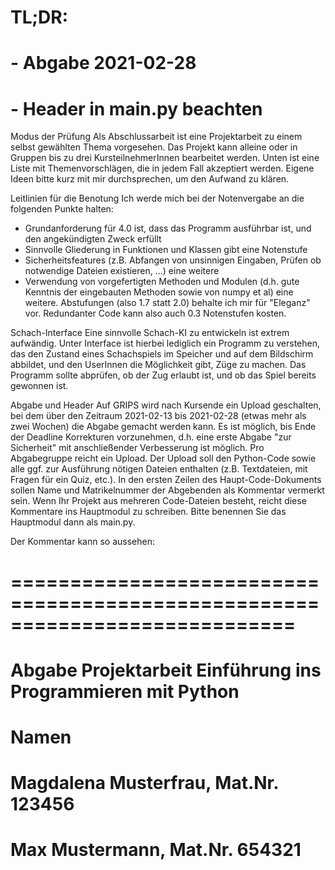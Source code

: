 # TL;DR:
# - Abgabe 2021-02-28
# - Header in main.py beachten

Modus der Prüfung
Als Abschlussarbeit ist eine Projektarbeit zu einem selbst gewählten Thema vorgesehen. Das Projekt kann alleine oder in Gruppen bis zu drei KursteilnehmerInnen bearbeitet werden. Unten ist eine Liste mit Themenvorschlägen, die in jedem Fall akzeptiert werden. Eigene Ideen bitte kurz mit mir durchsprechen, um den Aufwand zu klären.


Leitlinien für die Benotung
Ich werde mich bei der Notenvergabe an die folgenden Punkte halten:

- Grundanforderung für 4.0 ist, dass das Programm ausführbar ist, und den angekündigten Zweck erfüllt
- Sinnvolle Gliederung in Funktionen und Klassen gibt eine Notenstufe
- Sicherheitsfeatures (z.B. Abfangen von unsinnigen Eingaben, Prüfen ob notwendige Dateien existieren, ...) eine weitere
- Verwendung von vorgefertigten Methoden und Modulen (d.h. gute Kenntnis der eingebauten Methoden sowie von numpy et al) eine weitere.
  Abstufungen (also 1.7 statt 2.0) behalte ich mir für "Eleganz" vor. Redundanter Code kann also auch 0.3 Notenstufen kosten.


Schach-Interface
Eine sinnvolle Schach-KI zu entwickeln ist extrem aufwändig. Unter Interface ist hierbei lediglich ein Programm zu verstehen, das den Zustand eines Schachspiels im Speicher und auf dem Bildschirm abbildet, und den UserInnen die Möglichkeit gibt, Züge zu machen. Das Programm sollte abprüfen, ob der Zug erlaubt ist, und ob das Spiel bereits gewonnen ist.


Abgabe und Header
Auf GRIPS wird nach Kursende ein Upload geschalten, bei dem über den Zeitraum 2021-02-13 bis 2021-02-28 (etwas mehr als zwei Wochen) die Abgabe gemacht werden kann. Es ist möglich, bis Ende der Deadline Korrekturen vorzunehmen, d.h. eine erste Abgabe "zur Sicherheit" mit anschließender Verbesserung ist möglich. Pro Abgabegruppe reicht ein Upload. Der Upload soll den Python-Code sowie alle ggf. zur Ausführung nötigen Dateien enthalten (z.B. Textdateien, mit Fragen für ein Quiz, etc.). In den ersten Zeilen des Haupt-Code-Dokuments sollen Name und Matrikelnummer der Abgebenden als Kommentar vermerkt sein. Wenn Ihr Projekt aus mehreren Code-Dateien besteht, reicht diese Kommentare ins Hauptmodul zu schreiben. Bitte benennen Sie das Hauptmodul dann als main.py.

Der Kommentar kann so aussehen:
# ============================================================================ #
# Abgabe Projektarbeit Einführung ins Programmieren mit Python
# Namen
#     Magdalena Musterfrau, Mat.Nr. 123456
#     Max Mustermann, Mat.Nr. 654321